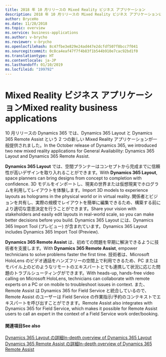 ```yaml
---
title: 2018 年 10 月リリースの Mixed Reality ビジネス アプリケーション
description: 2018 年 10 月リリースの Mixed Reality ビジネス アプリケーションには、Dynamics 365 Layout と Dynamics 365 Remote Assist が含まれています。
author: BryceHo
ms.date: 11/28/2018
ms.topic: overview
ms.service: business-applications
ms.author: v-brycho
ms.reviewer: v-brycho
ms.openlocfilehash: 8c47fbe3e829e24ad447e2dcfdf507f8bcc7f041
ms.sourcegitcommit: 0c8ca4eaf47f7f4b83f1b544b910e7cac92bd1f0
ms.translationtype: HT
ms.contentlocale: ja-JP
ms.lasthandoff: 01/10/2019
ms.locfileid: "199792"
---
```

# <a name="mixed-reality-business-applications"></a><span data-ttu-id="50137-103">Mixed Reality ビジネス アプリケーション</span><span class="sxs-lookup"><span data-stu-id="50137-103">Mixed reality business applications</span></span>

<span data-ttu-id="50137-104">10 月リリースの Dynamics 365 では、Dynamics 365 Layout と Dynamics 365 Remote Assist という 2 つの新しい Mixed Reality アプリケーションが一般提供されました。</span><span class="sxs-lookup"><span data-stu-id="50137-104">In the October release of Dynamics 365, we introduced two new mixed reality applications for General Availability: Dynamics 365 Layout and Dynamics 365 Remote Assist.</span></span> 

<span data-ttu-id="50137-105">**Dynamics 365 Layout** では、空間プランナーはコンセプトから完成までに信頼性が高いデザインを取り入れることができます。</span><span class="sxs-lookup"><span data-stu-id="50137-105">With **Dynamics 365 Layout**, space planners can bring designs from concept to completion with confidence.</span></span> <span data-ttu-id="50137-106">3D モデルをインポートし、現実の世界または仮想現実でホログラムを利用してレイアウトを体験します。</span><span class="sxs-lookup"><span data-stu-id="50137-106">Import 3D models to experience layouts as holograms in the physical world or in virtual reality.</span></span> <span data-ttu-id="50137-107">関係者とビジョンを共有し、実際の規模でレイアウトを簡単に編集できるため、構築する前により適切な意思決定を行うことができます。</span><span class="sxs-lookup"><span data-stu-id="50137-107">Share your vision with stakeholders and easily edit layouts in real-world scale, so you can make better decisions before you build.</span></span> <span data-ttu-id="50137-108">Dynamics 365 Layout には、Dynamics 365 Import Tool (プレビュー) が含まれています。</span><span class="sxs-lookup"><span data-stu-id="50137-108">Dynamics 365 Layout includes Dynamics 365 Import Tool (Preview).</span></span> 

<span data-ttu-id="50137-109">**Dynamics 365 Remote Assist** は、初めての問題を早期に解決できるように技術者を支援します。</span><span class="sxs-lookup"><span data-stu-id="50137-109">With **Dynamics 365 Remote Assist**, empower technicians to solve problems faster the first time.</span></span> <span data-ttu-id="50137-110">技術者は、Microsoft HoloLens のビデオ通話をハンズフリーの空間上で利用できるため、PC またはモバイル上のどのようなリモートのエキスパートとでも連携して状況に応じた問題のトラブルシューティングができます。</span><span class="sxs-lookup"><span data-stu-id="50137-110">With heads-up, hands-free video calling on Microsoft HoloLens, technicians can collaborate with remote experts on a PC or on mobile to troubleshoot issues in context.</span></span> <span data-ttu-id="50137-111">また、Remote Assist は Dynamics 365 for Field Service と統合しているので、Remote Assist のユーザーは Field Service の作業指示/予約のコンテキストでエキスパートを呼び出すことができます。</span><span class="sxs-lookup"><span data-stu-id="50137-111">Remote Assist also integrates with Dynamics 365 for Field Service, which makes it possible for Remote Assist users to call an expert in the context of a Field Service work order/booking.</span></span> 

#### <a name="see-also"></a><span data-ttu-id="50137-112">関連項目</span><span class="sxs-lookup"><span data-stu-id="50137-112">See also</span></span>

[<span data-ttu-id="50137-113">Dynamics 365 Layout の詳細</span><span class="sxs-lookup"><span data-stu-id="50137-113">In-depth overview of Dynamics 365 Layout</span></span>](microsoft-layout/index.md)<br>
[<span data-ttu-id="50137-114">Dynamics 365 Remote Assist の詳細</span><span class="sxs-lookup"><span data-stu-id="50137-114">In-depth overview of Dynamics 365 Remote Assist</span></span>](microsoft-remote-assist/index.md)
